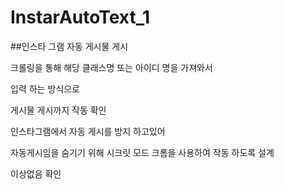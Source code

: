 # InstarAutoText_1
##인스타 그램 자동 게시물 게시

크롤링을 통해 해당 클래스명 또는 아이디 명을 가져와서

입력 하는 방식으로

게시물 게시까지 작동 확인

인스타그램에서 자동 게시를 방지 하고있어

자동게시임을 숨기기 위해 시크릿 모드 크롬을 사용하여 작동 하도록 설계

이상없음 확인
